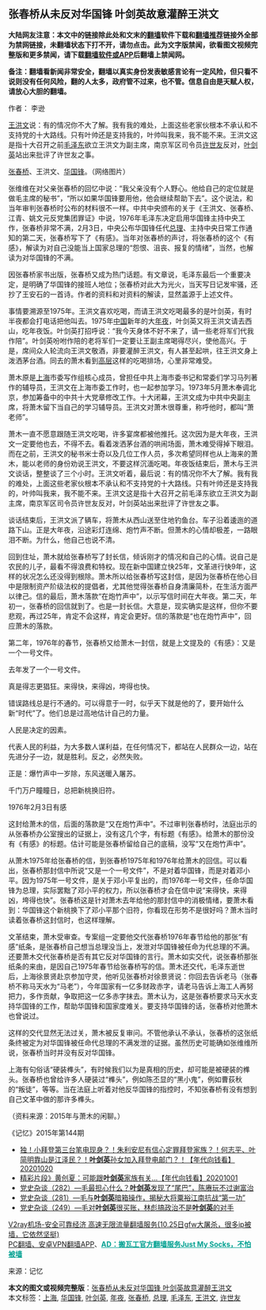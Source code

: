  <h2>张春桥从未反对华国锋 叶剑英故意灌醉王洪文</h2> <p class="notice"><b>大陆网友注意：本文中的链接除此处和文末的<a href="https://github.com/bannedbook/fanqiang" >翻墙</a>软件下载和<a href="https://github.com/killgcd/justmysocks/blob/master/README.md">翻墙推荐</a>链接外全部为禁网链接，未翻墙状态下打不开，请勿点击。此为文字版禁闻，欲看图文视频完整版和更多禁闻，请下载<a href="https://github.com/bannedbook/fanqiang">翻墙软件或APP</a>后翻墙上禁闻网。</p><p>备注：翻墙看新闻非常安全，翻墙以真实身份发表敏感言论有一定风险，但只看不说则没有任何风险，翻的人太多，政府管不过来，也不管。信息自由是天赋人权，请放心大胆的翻墙。</b></p>  <div class="entry"> <p>作者： 李逊</p> <p id="summary"><a href="https://www.bannedbook.org/bnews/tag/%e7%8e%8b%e6%b4%aa%e6%96%87/" class="st_tag internal_tag" rel="tag" title="标签 王洪文 下的日志">王洪文</a>说：有的情况你不大了解。我有我的难处，上面这些老家伙根本不承认和不支持党的十大路线。只有叶帅还是支持我的，叶帅叫我来，我不能不来。王洪文这是指十大召开之前<a href="https://www.bannedbook.org/bnews/tag/%e6%af%9b%e6%b3%bd%e4%b8%9c/" class="st_tag internal_tag" rel="tag" title="标签 毛泽东 下的日志">毛泽东</a>欲立王洪文为副主席，南京军区司令员<a href="https://www.bannedbook.org/bnews/tag/%e8%ae%b8%e4%b8%96%e5%8f%8b/" class="st_tag internal_tag" rel="tag" title="标签 许世友 下的日志">许世友</a>反对，<a href="https://www.bannedbook.org/bnews/tag/%e5%8f%b6%e5%89%91%e8%8b%b1/" class="st_tag internal_tag" rel="tag" title="标签 叶剑英 下的日志">叶剑英</a>站出来批评了许世友之事。</p> <p id="conimg"></p> <p><a href="https://www.bannedbook.org/bnews/tag/%e5%bc%a0%e6%98%a5%e6%a1%a5/" class="st_tag internal_tag" rel="tag" title="标签 张春桥 下的日志">张春桥</a>、王洪文、<a href="https://www.bannedbook.org/bnews/tag/%e5%8d%8e%e5%9b%bd%e9%94%8b/" class="st_tag internal_tag" rel="tag" title="标签 华国锋 下的日志">华国锋</a>。（网络图片）</p> <p>张维维在对父亲张春桥的回忆中说：“我父亲没有个人野心。他给自己的定位就是做毛主席的秘书”，“所以如果华国锋要用他，他会继续帮助下去”。这个说法，和当年审判张春桥时公布的材料很不一样。中共中央颁布的关于《王洪文、张春桥、江青、姚文元反党集团罪证》中说，1976年毛泽东决定启用华国锋主持中央工作，张春桥非常不满，2月3日，中央公布华国锋任代<a href="https://www.bannedbook.org/bnews/tag/%e6%80%bb%e7%90%86/" class="st_tag internal_tag" rel="tag" title="标签 总理 下的日志">总理</a>、主持中央日常工作通知的第二天，张春桥写下了《有感》。当年对张春桥的声讨，将张春桥的这个《有感》，解读为对自己没能当上国家总理的“怨恨、沮丧、报复的情绪”，当然，也解读为对华国锋的不满。</p> <p>因张春桥家书出版，张春桥又成为热门话题。有文章说，毛泽东最后一个重要决定，是明确了华国锋的接班人地位；张春桥对此大为光火，当天写日记发牢骚，还抄了王安石的一首诗。作者的资料和对资料的解读，显然盖源于上述文件。</p> <p>事情要溯源至1975年。王洪文喜欢吃喝，而请王洪文吃喝最多的是叶剑英，有时半夜都会打电话把他叫去。1975年<span class='wp_keywordlink_affiliate'><a href="https://www.bannedbook.org/" title="中国" target="_blank">中国</a></span>新年的大<a href="https://www.bannedbook.org/bnews/tag/%E5%B9%B4%E5%A4%9C/" class="st_tag internal_tag" rel="tag" title="标签 年夜 下的日志">年夜</a>，叶剑英又将王洪文请去西山，吃年夜饭。叶剑英打招呼说：“我今天身体不好不来了，请一些老将军们代我作陪”。叶剑英吩咐作陪的老将军们一定要让王副主席喝得尽兴，使他高兴。于是，席间众人轮流向王洪文敬酒，非要灌醉王洪文，有人甚至起哄，往王洪文身上泼洒茅台酒。同去的萧木看到<span class='wp_keywordlink_affiliate'><a href="https://www.bannedbook.org/bnews/ccpdope/" title="中共高层内幕" target="_blank">高层</a></span>这样的吃喝排场，心里非常难受。</p>  <p>萧木原是<a href="https://www.bannedbook.org/bnews/tag/%e4%b8%8a%e6%b5%b7/" class="st_tag internal_tag" rel="tag" title="标签 上海 下的日志">上海</a>市委写作组核心成员，曾担任中共上海市委书记和常委们学习马列著作的辅导员，王洪文在上海市委工作时，也一起参加学习。1973年5月萧木奉调北京，参加筹备中的中共十大党章修改工作。十大闭幕，王洪文成为中共中央副主席，将萧木留下当自己的学习辅导员。王洪文对萧木很尊重，称呼他时，都叫“萧老师”。</p> <p>萧木一直不愿意跟随王洪文吃喝，许多宴席都被他推托。这次因为是大年夜，王洪文一定要他也去，不得不去。看着泼洒茅台酒的哄闹场面，萧木难受得掉下眼泪。而在之前，王洪文的秘书米士奇以及几位工作人员，多次希望同样也从上海来的萧木，能以老师的身份劝说王洪文，不要这样沉湎吃喝。年夜饭结束后，萧木与王洪文谈话，整整谈了三个小时。王洪文听着，最后说：有的情况你不大了解。我有我的难处，上面这些老家伙根本不承认和不支持党的十大路线。只有叶帅还是支持我的，叶帅叫我来，我不能不来。王洪文这是指十大召开之前毛泽东欲立王洪文为副主席，南京军区司令员许世友反对，叶剑英站出来批评了许世友之事。</p> <p>谈话结束后，王洪文派了辆车，将萧木从西山送至住地钓鱼台。车子沿着逶迤的道路下山。正是大年夜，沿途彩灯连绵、炮竹声不断。但萧木的心情却极差，一路眼泪不断。为什么，他自己也说不清。</p> <p>回到住址，萧木就给张春桥写了封长信，倾诉刚才的情况和自己的心情。说自己是农民的儿子，最看不得浪费和特权。现在新中国建立快25年，文革进行快9年，这样的状况怎么还没得到根除。萧木所以给张春桥写这封信，是因为张春桥在他心目中是限制资产阶级法权的提倡者，尤其他觉得张春桥自身清廉简朴，在生活方面严以律己。信的最后，萧木落款“在炮竹声中”，以示写信时间在大年夜。第二天，年初一，张春桥的回信就到了。也是一封长信。大意是，现实确实是这样，但你不要悲观，再过25年，肯定不会这样，肯定会更好。信的落款是“也在炮竹声中”，回应萧木的落款。</p> <p>第二年，1976年的春节，张春桥又给萧木一封信，就是上文提及的《有感》：又是一个一号文件。</p> <p>去年发了一个一号文件。</p> <p>真是得志更猖狂。来得快，来得凶，垮得也快。</p>  <p>错误路线总是行不通的。可以得意于一时，似乎天下就是他的了，要开始什么新“时代”了。他们总是过高地估计自己的力量。</p> <p>人民是决定的因素。</p> <p>代表人民的利益，为大多数人谋利益，在任何情况下，都站在人民群众一边，站在先进分子一边，就是胜利。反之，必然失败。</p> <p>正是：爆竹声中一岁除，东风送暖入屠苏。</p> <p>千门万户瞳瞳日，总把新桃换旧符。</p> <p>1976年2月3日有感</p> <p>这封给萧木的信，后面的落款是“又在炮竹声中”。不过审判张春桥时，法庭出示的从张春桥办公室搜出的证据上，没有这几个字，有标题《有感》。给萧木的那份没有《有感》的标题。估计可能是张春桥留给自己的底稿，没写“又在炮竹声中”。</p>  <p>从萧木1975年给张春桥的信，到张春桥1975年和1976年给萧木的回信。可以看出，张春桥那封信中所说“又是一个一号文件”，不是对着华国锋，而是对着邓小平。因为1975年一号文件，是关于邓小平复出的，而1976年一号文件，任命华国锋为总理，实际罢黜了邓小平的权力，所以张春桥才会在信中说“来得快，来得凶，垮得也快”。张春桥这是针对萧木去年给他的那封信中的消极情绪，要萧木看到：华国锋这个新桃换下了邓小平那个旧符，你看现在形势不是很好吗？萧木当时读着张春桥这封信时，也这样理解。</p> <p>文革结束，萧木受审查。专案组一定要他交代张春桥1976年春节给他的那张“有感”纸条，是张春桥自己想当总理没当上，发泄对华国锋被任命为代总理的不满。还要萧木交代张春桥是否有其它反对华国锋的言行。萧木如实交代，说张春桥那张纸条的来由，是因自己1975年春节给张春桥写的信。萧木还交代，毛泽东逝世后，上海徐景贤赴京参加守灵，他听见张春桥对徐景贤说：你回去告诉老马（张春桥不称马天水为“马老”），今年国家有一亿多财政赤字，请老马告诉上海工人再努把力，多作贡献，争取把这一亿多赤字抹去。萧木认为，这是张春桥要求马天水支持华国锋的工作，帮助华国锋和国家度难关。要支持华国锋的话，张春桥对他萧木也曾说过。</p> <p>这样的交代显然无法过关，萧木被反复审问。不管他承认不承认，张春桥的这张纸条终被定为对华国锋被任命代总理的不满发泄的证据。虽然历史可能确如张维维所说，张春桥当时并没有反对华国锋。</p> <p>上海有句俗话“硬装榫头”，有时候我们以为是真相的历史，却可能是被硬装的榫头。张春桥也曾给许多人硬装过“榫头”，例如陈丕显的“黑小鬼”，例如曹荻秋的“叛徒”，等等。当在法庭上听着对他反华国锋的指控时，不知张春桥有没有想到自己文革中做的那许多榫头。</p> <p>（资料来源：2015年与萧木的闲聊。）</p> <p>《记忆》2015年第144期</p> <ul class='op-related-articles' title='相关阅读'> <li><a href='https://www.bannedbook.org/bnews/taiwannews/20201020/1417275.html' target='_blank'>独！小拜登第三台笔电现身？！朱利安尼有信心定罪拜登家族？！何志平、叶简明靠山是江泽民？！<b>叶剑英</b>孙女加入拜登电邮门？！【年代向钱看】20201020</a></li> <li><a href='https://www.bannedbook.org/bnews/taiwannews/20201001/1406533.html' target='_blank'>精彩片段》黄创夏：可能跟<b>叶剑英</b>家族有关...【年代向钱看】20201001</a></li> <li><a href='https://www.bannedbook.org/bnews/bannedvideo/20200930/1405954.html' target='_blank'>党史杂谈（282）—毛最担心什么？<b>叶剑英</b>发现了“尾巴”，陈赓玩不过谢富治</a></li> <li><a href='https://www.bannedbook.org/bnews/bannedvideo/20200929/1405355.html' target='_blank'>党史杂谈（281）—毛与<b>叶剑英</b>暗箱操作，揭秘大将粟裕江南抗战“第一功”</a></li> <li><a href='https://www.bannedbook.org/bnews/bannedvideo/20200815/1386522.html' target='_blank'>党史杂谈（249）—毛对<b>叶剑英</b>很买账，林彪搞政治不是<b>叶剑英</b>的对手</a></li> </ul> <p class="texttj"> <a href="https://www.bannedbook.org/forum23/topic22702.html" target="_blank">V2ray机场-安全可靠经济 高速无限流量翻墙服务(10.25日gfw大屠杀，很多ip被墙，它依然坚挺)</a><br/> <a href="https://github.com/bannedbook/fanqiang/wiki/%E7%A6%81%E9%97%BB%E7%BD%91%E5%AE%89%E5%8D%93%E7%BF%BB%E5%A2%99%E6%96%B0%E9%97%BBAPP" target="_blank">PC翻墙、安卓VPN翻墙APP</a>、<span onclick="window.open('https://github.com/killgcd/justmysocks/blob/master/README.md')" style="font-weight:bold;color:#00A191;cursor:pointer;text-decoration:underline;outline:none">AD：搬瓦工官方翻墙服务Just My Socks，不怕被墙</span></p><p> 来源：记忆 </p> <a name='sharetosocial'></a>       <div><b>本文的图文或视频完整版</b>：<a href='https://www.bannedbook.org/bnews/cnnews/20201027/1420999.html'>张春桥从未反对华国锋 叶剑英故意灌醉王洪文</a></div>  </div><!--END ENTRY--> <div class="postfooter"> <div>本文标签：<a href="https://www.bannedbook.org/bnews/tag/%e4%b8%8a%e6%b5%b7/" rel="tag">上海</a>, <a href="https://www.bannedbook.org/bnews/tag/%e5%8d%8e%e5%9b%bd%e9%94%8b/" rel="tag">华国锋</a>, <a href="https://www.bannedbook.org/bnews/tag/%e5%8f%b6%e5%89%91%e8%8b%b1/" rel="tag">叶剑英</a>, <a href="https://www.bannedbook.org/bnews/tag/%E5%B9%B4%E5%A4%9C/" rel="tag">年夜</a>, <a href="https://www.bannedbook.org/bnews/tag/%e5%bc%a0%e6%98%a5%e6%a1%a5/" rel="tag">张春桥</a>, <a href="https://www.bannedbook.org/bnews/tag/%e6%80%bb%e7%90%86/" rel="tag">总理</a>, <a href="https://www.bannedbook.org/bnews/tag/%e6%af%9b%e6%b3%bd%e4%b8%9c/" rel="tag">毛泽东</a>, <a href="https://www.bannedbook.org/bnews/tag/%e7%8e%8b%e6%b4%aa%e6%96%87/" rel="tag">王洪文</a>, <a href="https://www.bannedbook.org/bnews/tag/%e8%ae%b8%e4%b8%96%e5%8f%8b/" rel="tag">许世友</a></div>  </div><!--END POSTFOOTER--> 